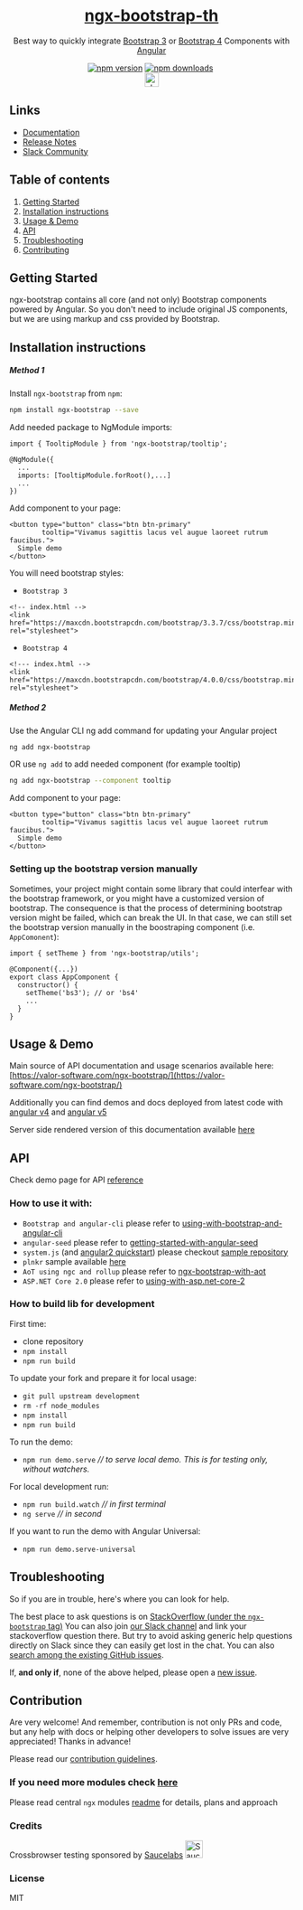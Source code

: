 <a href="#">
    <h1 align="center">ngx-bootstrap-th</h1>
</a>

<p align="center">
Best way to quickly integrate <a href="https://getbootstrap.com/">Bootstrap 3</a> or <a href="https://getbootstrap.com/docs/4.0">Bootstrap 4</a> Components with <a href="https://angular.io/">Angular</a>
</p>

<p align="center">
<a href="https://badge.fury.io/js/ngx-bootstrap"><img src="https://badge.fury.io/js/ngx-bootstrap.svg" alt="npm version" ></a>
<a href="https://npmjs.org/ngx-bootstrap-th"><img src="https://img.shields.io/npm/dm/ngx-bootstrap.svg" alt="npm downloads" ></a>
<a href="https://travis-ci.org/valor-software/ngx-bootstrap"><img alt="" src="https://travis-ci.org/valor-software/ngx-bootstrap.svg?branch=development"></a>

<br/>
<a href="https://join.slack.com/t/ngx-home/shared_invite/enQtNTExMTY5MzcwMTM0LWQ5M2Y4OWM0OGJjNmZiOGYyNjFlZTdlOGI1YjcxYWQ2ODhiOTY4NzhiODgwMTIzNDczODIyNWNmM2RlYWRhNTg"><img src="https://a.slack-edge.com/66f9/img/icons/ios-256.png" width="25" height="25" alt="slack" ></a>
</p>

## Links

- [Documentation](http://valor-software.com/ngx-bootstrap/)
- [Release Notes](https://github.com/valor-software/ngx-bootstrap/blob/development/CHANGELOG.md)
- [Slack Community](https://join.slack.com/t/ngx-home/shared_invite/enQtNTExMTY5MzcwMTM0LWQ5M2Y4OWM0OGJjNmZiOGYyNjFlZTdlOGI1YjcxYWQ2ODhiOTY4NzhiODgwMTIzNDczODIyNWNmM2RlYWRhNTg)

<!-- [![codecov](https://codecov.io/gh/valor-software/ngx-bootstrap/branch/development/graph/badge.svg)](https://codecov.io/gh/valor-software/ngx-bootstrap) -->

<!-- [![NPM](https://nodei.co/npm/ngx-bootstrap.png?downloads=true&downloadRank=true&stars=true)](https://npmjs.org/ngx-bootstrap)
[![NPM](https://nodei.co/npm-dl/ngx-bootstrap.png?height=3&months=6)](https://npmjs.org/ngx-bootstrap)
[![Sauce Test Status](https://saucelabs.com/browser-matrix/valorkin.svg)](https://saucelabs.com/u/valorkin)
-->

## Table of contents
1. [Getting Started](#getting-started)
2. [Installation instructions](#installation-instructions)
3. [Usage & Demo](#usage--demo)
4. [API](#api)
5. [Troubleshooting](#troubleshooting)
6. [Contributing](#contribution)

## Getting Started

ngx-bootstrap contains all core (and not only) Bootstrap components powered by Angular. So you don't need to include original JS components, but we are using markup and css provided by Bootstrap.

## Installation instructions
##### Method 1
Install `ngx-bootstrap` from `npm`:
```bash
npm install ngx-bootstrap --save
```

Add needed package to NgModule imports:
```
import { TooltipModule } from 'ngx-bootstrap/tooltip';

@NgModule({
  ...
  imports: [TooltipModule.forRoot(),...]
  ...
})
```

Add component to your page:
```
<button type="button" class="btn btn-primary"
        tooltip="Vivamus sagittis lacus vel augue laoreet rutrum faucibus.">
  Simple demo
</button>
```

You will need bootstrap styles:
- `Bootstrap 3`
```
<!-- index.html -->
<link href="https://maxcdn.bootstrapcdn.com/bootstrap/3.3.7/css/bootstrap.min.css" rel="stylesheet">
```

- `Bootstrap 4`
```
<!--- index.html -->
<link href="https://maxcdn.bootstrapcdn.com/bootstrap/4.0.0/css/bootstrap.min.css" rel="stylesheet">
```
##### Method 2
Use the Angular CLI ng add command for updating your Angular project
```bash
ng add ngx-bootstrap
```
OR use `ng add` to add needed component (for example tooltip)
```bash
ng add ngx-bootstrap --component tooltip
```
Add component to your page:
```
<button type="button" class="btn btn-primary"
        tooltip="Vivamus sagittis lacus vel augue laoreet rutrum faucibus.">
  Simple demo
</button>
```
### Setting up the bootstrap version manually
Sometimes, your project might contain some library that could interfear with the bootstrap framework, or you might have a customized version of bootstrap. The consequence is that the process of determining bootstrap version might be failed, which can break the UI. In that case, we can still set the bootstrap version manually in the boostraping component (i.e. `AppComonent`):
```
import { setTheme } from 'ngx-bootstrap/utils';

@Component({...})
export class AppComponent {
  constructor() {
    setTheme('bs3'); // or 'bs4'
    ...
  }
}
```

## Usage & Demo

Main source of API documentation and usage scenarios available here:
[https://valor-software.com/ngx-bootstrap/](https://valor-software.com/ngx-bootstrap/)

Additionally you can find demos and docs deployed from latest code with <a href="https://ngx-bootstrap.surge.sh/">angular v4</a> and <a
  href="https://ngx-bootstrap-latest.surge.sh/">angular v5</a>

Server side rendered version of this documentation available <a href="https://ngx-universal.herokuapp.com/">here</a>

## API
Check demo page for API [reference](https://valor-software.com/ngx-bootstrap/)

### How to use it with:
 - `Bootstrap and angular-cli` please refer to [using-with-bootstrap-and-angular-cli](https://github.com/valor-software/ngx-bootstrap/tree/development/docs/getting-started/bootstrap.md)
 - `angular-seed` please refer to [getting-started-with-angular-seed](https://github.com/valor-software/ngx-bootstrap/tree/development/docs/getting-started/angular-seed.md)
 - `system.js` (and [angular2 quickstart](https://angular.io/docs/ts/latest/quickstart.html)) please checkout [sample repository](https://github.com/valor-software/angular2-quickstart)
 - `plnkr` sample available [here](https://plnkr.co/edit/0NipkZrnckZZROAcnjzB?p=preview)
 - `AoT using ngc and rollup` please refer to [ngx-bootstrap-with-aot](https://github.com/valor-software/ngx-bootstrap/tree/development/docs/getting-started/aot.md)
 - `ASP.NET Core 2.0` please refer to [using-with-asp.net-core-2](https://github.com/csegyud/ASPNETCore_ngx-bootstrap_Sample/blob/master/README.md)

### How to build lib for development

First time:
 - clone repository
 - `npm install`
 - `npm run build`

To update your fork and prepare it for local usage:
 - `git pull upstream development`
 - `rm -rf node_modules`
 - `npm install`
 - `npm run build`

To run the demo:
 - `npm run demo.serve` _*// to serve local demo. This is for testing only, without watchers.*_

For local development run:
 - `npm run build.watch` _*// in first terminal*_
 - `ng serve` _*// in second*_

If you want to run the demo with Angular Universal:
 - `npm run demo.serve-universal`

## Troubleshooting

So if you are in trouble, here's where you can look for help.

The best place to ask questions is on [StackOverflow (under the `ngx-bootstrap` tag)](https://stackoverflow.com/questions/tagged/ngx-bootstrap)
You can also join [our Slack channel](https://join.slack.com/t/ngx-home/shared_invite/enQtNTExMTY5MzcwMTM0LWQ5M2Y4OWM0OGJjNmZiOGYyNjFlZTdlOGI1YjcxYWQ2ODhiOTY4NzhiODgwMTIzNDczODIyNWNmM2RlYWRhNTg) and link your stackoverflow question there. But try to avoid asking generic help questions directly on Slack since they can easily get lost in the chat. You can also [search among the existing GitHub issues](https://github.com/valor-software/ngx-bootstrap/issues?utf8=%E2%9C%93&q=is%3Aissue).

If, **and only if**, none of the above helped, please open a [new issue](https://github.com/valor-software/ngx-bootstrap/issues/new).

## Contribution

Are very welcome! And remember, contribution is not only PRs and code, but any help with docs or helping other developers to solve issues are very appreciated! Thanks in advance!

Please read our [contribution guidelines](https://github.com/valor-software/ngx-bootstrap/blob/development/CONTRIBUTING.md).

### If you need more modules check [here](https://github.com/valor-software/ng2-plans)

Please read central `ngx` modules [readme](https://github.com/valor-software/ng2-plans) for details, plans and approach

### Credits
Crossbrowser testing sponsored by [Saucelabs](https://saucelabs.com/)
[<img src="https://saucelabs.com/content/images/circle-logo@2x.png" alt="Saucelabs" width="31" height="31">](https://saucelabs.com/)

### License

MIT
